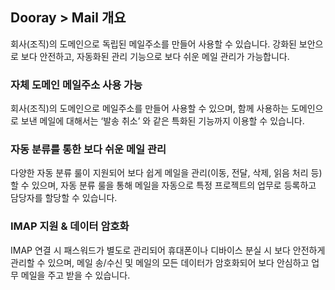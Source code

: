 ## Dooray > Mail 개요
회사(조직)의 도메인으로 독립된 메일주소를 만들어 사용할 수 있습니다.
강화된 보안으로 보다 안전하고, 자동화된 관리 기능으로 보다 쉬운 메일 관리가 가능합니다.
### 자체 도메인 메일주소 사용 가능
회사(조직)의 도메인으로 메일주소를 만들어 사용할 수 있으며, 함께 사용하는 도메인으로 보낸 메일에 대해서는 ‘발송 취소’ 와 같은 특화된 기능까지 이용할 수 있습니다.
### 자동 분류를 통한 보다 쉬운 메일 관리
다양한 자동 분류 룰이 지원되어 보다 쉽게 메일을 관리(이동, 전달, 삭제, 읽음 처리 등)할 수 있으며, 자동 분류 룰을 통해 메일을 자동으로 특정 프로젝트의 업무로 등록하고 담당자를 할당할 수 있습니다.
### IMAP 지원 & 데이터 암호화
IMAP 연결 시 패스워드가 별도로 관리되어 휴대폰이나 디바이스 분실 시 보다 안전하게 관리할 수 있으며, 메일 송/수신 및 메일의 모든 데이터가 암호화되어 보다 안심하고 업무 메일을 주고 받을 수 있습니다.

